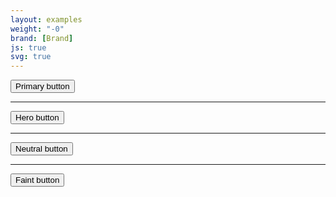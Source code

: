 ```yaml
---
layout: examples
weight: "-0"
brand: [Brand]
js: true
svg: true
---
```


<button type="button" class="btn btn-primary btn-soft">Primary button</button>

<hr>

<button type="button" class="btn btn-hero btn-soft">Hero button</button>

<hr>

<button type="button" class="btn btn-neutral btn-soft">Neutral button</button>

<hr>

<button type="button" class="btn btn-faint btn-soft">Faint button</button>